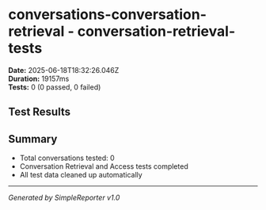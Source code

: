 # conversations-conversation-retrieval - conversation-retrieval-tests

**Date:** 2025-06-18T18:32:26.046Z  
**Duration:** 19157ms  
**Tests:** 0 (0 passed, 0 failed)

## Test Results



## Summary

- Total conversations tested: 0
- Conversation Retrieval and Access tests completed
- All test data cleaned up automatically

---
*Generated by SimpleReporter v1.0*

